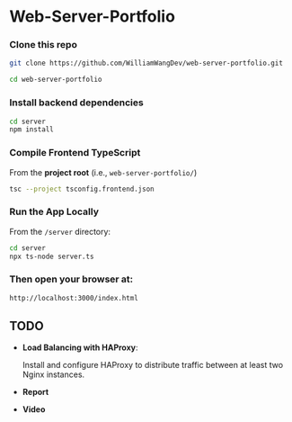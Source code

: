 # Web-Server-Portfolio

### Clone this repo
```bash
git clone https://github.com/WilliamWangDev/web-server-portfolio.git

cd web-server-portfolio
```
### Install backend dependencies
```bash
cd server
npm install
```

### Compile Frontend TypeScript
 From the **project root** (i.e., `web-server-portfolio/`)
```bash
tsc --project tsconfig.frontend.json
```

### Run the App Locally
From the `/server` directory:
```bash
cd server
npx ts-node server.ts
```

### Then open your browser at:
```bash
http://localhost:3000/index.html
```
## TODO
- **Load Balancing with HAProxy**: 

    Install and configure HAProxy to distribute traffic between at least two Nginx instances.

- **Report** 

- **Video** 